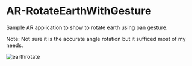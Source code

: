 # AR-RotateEarthWithGesture
Sample AR application to show to rotate earth using pan gesture.

Note: Not sure it is the accurate angle rotation but it sufficed most of my needs.


![earthrotate](https://user-images.githubusercontent.com/6782228/38595011-e802b5e0-3d66-11e8-9749-ed630f5e61a1.gif)
